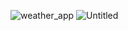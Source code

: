 ![weather_app](https://user-images.githubusercontent.com/95619424/153630788-630a876c-60f7-4e6e-9e02-0f64b8f3a42a.gif)
![Untitled](https://user-images.githubusercontent.com/95619424/153633183-3682b8c6-a951-4f4a-bea1-c6c7414dbd8c.png)
